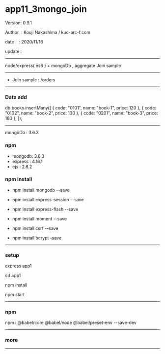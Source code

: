 ﻿# app11_3mongo_join

 Version: 0.9.1

 Author  : Kouji Nakashima / kuc-arc-f.com

 date    : 2020/11/16 

 update :

***

node/express( es6 ) + mongoDb ,  aggregate Join sample

***
* Join sample : /orders

***
### Data add

db.books.insertMany([
  { code: "0101", name: "book-1", price: 120 },
  { code: "0102", name: "book-2", price: 130  },
  { code: "0201", name: "book-3", price: 180  },
]);


***
mongoDb : 3.6.3

### npm
* mongodb: 3.6.3
* express : 4.16.1
* ejs : 2.6.2

### npm install

* npm install mongodb --save

* npm install express-session --save
* npm install express-flash --save
* npm install moment --save
* npm install csrf --save
* npm install bcrypt -save

***
### setup
express app1

cd app1

npm install

npm start

***
### npm

npm i @babel/core @babel/node @babel/preset-env --save-dev

***
### more


***

